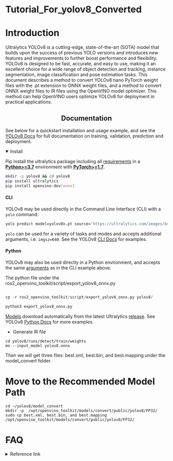# Tutorial_For_yolov8_Converted

# Introduction
Ultralytics YOLOv8 is a cutting-edge, state-of-the-art (SOTA) model that builds upon the success of previous YOLO versions and introduces new features and improvements to further boost performance and flexibility.
YOLOv8 is designed to be fast, accurate, and easy to use, making it an excellent choice for a wide range of object detection and tracking, instance segmentation,
image classification and pose estimation tasks.
This document describes a method to convert YOLOv8 nano PyTorch weight files with the .pt extension to ONNX weight files, and a method to convert ONNX weight files to IR 
files using the OpenVINO model optimizer. This method can help OpenVINO users optimize YOLOv8 for deployment in practical applications.

## <div align="center">Documentation</div>

See below for a quickstart installation and usage example, and see the [YOLOv8 Docs](https://docs.ultralytics.com) for full documentation on training, validation, prediction and deployment.

<details open>
<summary>Install</summary>


Pip install the ultralytics package including all [requirements](https://github.com/ultralytics/ultralytics/blob/main/requirements.txt) in a [**Python>=3.7**](https://www.python.org/) environment with [**PyTorch>=1.7**](https://pytorch.org/get-started/locally/).

```bash
mkdir -p yolov8 && cd yolov8
pip install ultralytics
pip install openvino-dev[onnx]
```

 #### CLI

YOLOv8 may be used directly in the Command Line Interface (CLI) with a `yolo` command:

```bash
yolo predict model=yolov8n.pt source='https://ultralytics.com/images/bus.jpg'
```

`yolo` can be used for a variety of tasks and modes and accepts additional arguments, i.e. `imgsz=640`. See the YOLOv8 [CLI Docs](https://docs.ultralytics.com/usage/cli) for examples.

#### Python

YOLOv8 may also be used directly in a Python environment, and accepts the same [arguments](https://docs.ultralytics.com/usage/cfg/) as in the CLI example above:

The python file under the ros2_openvino_toolkit/script/export_yolov8_onnx.py
```python

cp -r ros2_openvino_toolkit/script/export_yolov8_onnx.py yolov8/

python3 export_yolov8_onnx.py

```

[Models](https://github.com/ultralytics/ultralytics/tree/main/ultralytics/models) download automatically from the latest Ultralytics [release](https://github.com/ultralytics/assets/releases). See YOLOv8 [Python Docs](https://docs.ultralytics.com/usage/python) for more examples.

</details>


* Generate IR file
```
cd yolov8/runs/detect/train/weights
mo --input_model yolov8.onnx
```
Then we will get three files: best.xml, best.bin, and best.mapping under the model_convert folder.

# Move to the Recommended Model Path
```
cd ~/yolov8/model_convert
mkdir -p  /opt/openvino_toolkit/models/convert/public/yolov8/FP32/
sudo cp best.xml, best.bin, and best.mapping /opt/openvino_toolkit/models/convert/public/yolov8/FP32/
```

# FAQ

<p>
<details>
<summary>Reference link</summary>

```
https://github.com/ultralytics/ultralytics
```

</details>
</p>
